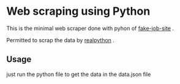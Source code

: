 # Web scraping using Python

This is the minimal web scraper done with pyhon of [fake-job-site](https://realpython.github.io/fake-jobs/) .

Permitted to scrap the data by [realpython](https://github.com/realpython) .


## Usage

just run the python file to get the data in the data.json file
